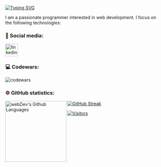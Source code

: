[![Typing SVG](https://readme-typing-svg.demolab.com?font=Fira+Code&pause=1000&random=false&width=435&lines=Hey+there!+%F0%9F%91%8B+I'm+Volodymyr)](https://git.io/typing-svg)
<p>I am a passionate programmer interested in web development. I focus on the following technologies: </p>

<div>
<!--    <img src="https://github.com/devicons/devicon/blob/master/icons/git/git-original.svg" title="git" alt="git" width="40" height="40"/>&nbsp -->
  <!-- <img src="https://github.com/devicons/devicon/blob/master/icons/html5/html5-original.svg" title="html5" alt="html5" width="40" height="40"/>&nbsp
  <img src="https://github.com/devicons/devicon/blob/master/icons/css3/css3-original.svg" title="css" alt="css" width="40" height="40"/>&nbsp
  <img src="https://github.com/devicons/devicon/blob/master/icons/javascript/javascript-original.svg" title="javascript" alt="javascript" width="40" height="40"/>&nbsp
   <img src="https://github.com/devicons/devicon/blob/master/icons/typescript/typescript-original.svg" title="typescript" alt="typescript" width="40" height="40"/>&nbsp
  <img src="https://github.com/devicons/devicon/blob/master/icons/react/react-original.svg" title="reactjs" alt="reactjs" width="40" height="40"/>&nbsp -->
<!--   <img src="https://github.com/devicons/devicon/blob/master/icons/threejs/threejs-original-wordmark.svg" title="threejs" alt="threejs" width="40" height="40"/>&nbsp -->
<!--   <img src="https://github.com/devicons/devicon/blob/master/icons/nextjs/nextjs-original-wordmark.svg" title="nextjs" alt="nextjs" width="40" height="40"/>&nbsp -->
  <!-- <img src="https://github.com/devicons/devicon/blob/master/icons/sass/sass-original.svg" title="sass/scss" alt="sass/scss" width="40" height="40"/>&nbsp; -->
<!--   <img src="https://github.com/devicons/devicon/blob/master/icons/webpack/webpack-original.svg" title="webpack" alt="webpack" width="40" height="40"/>&nbsp; -->
<!--    <img src="https://github.com/devicons/devicon/blob/master/icons/gulp/gulp-plain.svg" title="gulp" alt="gulp" width="40" height="40"/>&nbsp; -->
  <!-- <img src="https://github.com/devicons/devicon/blob/master/icons/redux/redux-original.svg" title="redux" alt="redux" width="40" height="40"/>&nbsp;
   <img src="https://upload.wikimedia.org/wikipedia/commons/thumb/d/d5/Tailwind_CSS_Logo.svg/600px-Tailwind_CSS_Logo.svg.png?20211001194333" title="tailwindCSS" alt="tailwindCSS" width="40" height="40"/>&nbsp;
   <img src="https://github.com/devicons/devicon/blob/master/icons/materialui/materialui-original.svg" title="materialui" alt="materialui" width="40" height="40"/>&nbsp;
   <img src="https://github.com/devicons/devicon/blob/master/icons/docker/docker-plain.svg" title="docker" alt="docker" width="40" height="40"/>&nbsp;
   <img src="https://github.com/devicons/devicon/blob/master/icons/jest/jest-plain.svg" title="jest" alt="jest" width="40" height="40"/>&nbsp;
   <img src="https://github.com/devicons/devicon/blob/master/icons/jira/jira-original.svg" title="jira" alt="jira" width="40" height="40"/>&nbsp;
   <img src="https://github.com/devicons/devicon/blob/master/icons/nestjs/nestjs-line.svg" title="nestjs" alt="nestjs" width="40" height="40"/>&nbsp;
   <img src="https://github.com/devicons/devicon/blob/master/icons/nodejs/nodejs-plain-wordmark.svg" title="nodejs" alt="nodejs" width="40" height="40"/>&nbsp;
   <img src="https://github.com/devicons/devicon/blob/master/icons/express/express-original.svg" title="express" alt="express" width="40" height="40"/>&nbsp;
   <img src="https://github.com/devicons/devicon/blob/master/icons/npm/npm-original-wordmark.svg" title="npm" alt="npm" width="40" height="40"/>&nbsp;
   <img src="https://github.com/devicons/devicon/blob/master/icons/postgresql/postgresql-plain.svg" title="postgresql" alt="postgresql" width="40" height="40"/>&nbsp; -->
<!--    <img src="https://github.com/devicons/devicon/blob/master/icons/eslint/eslint-original-wordmark.svg" title="eslint" alt="eslint" width="40" height="40"/>&nbsp; -->
 
<!--    <img src="https://github.com/devicons/devicon/blob/master/icons/bootstrap/bootstrap-original.svg" title="bootstrap" alt="bootstrap" width="40" height="40"/>&nbsp; -->
</div>

### 🤝 Social media:
  <div id="badges">
    <a href="https://www.linkedin.com/in/volodymyr-kolisnichenko-885672277/" target="_blank">
      <img src="https://cdn-icons-png.flaticon.com/512/2504/2504799.png" width="40" height="40" alt="linkedin" />
    </a>
    <!-- <a href="https://www.facebook.com/profile.php?id=100011644665786" target="_blank">
      <img src="https://github.com/devicons/devicon/blob/master/icons/facebook/facebook-original.svg" width="40" height="40" alt="facebook" />
    </a>            -->


### 💻 Codewars:
![codewars](https://www.codewars.com/users/futureBoBka/badges/large)


### ⚙️ GitHub statistics:
<p>
 <img height="195px" align="left" alt="webDev's Github Languages" src="https://github-readme-stats-sigma-five.vercel.app/api/top-langs/?username=vk-workshop&layout=compact&theme=vision-friendly-dark" />
   
[![GitHub Streak](https://streak-stats.demolab.com?user=vk-workshop&theme=dark&card_width=370)](https://git.io/streak-stats)
<!-- ![Top Langs](https://github-readme-stats.vercel.app/api/top-langs/?username=vk-workshop&theme=tokyonight)  -->
</p>


[![Visitors](https://api.visitorbadge.io/api/combined?path=https%3A%2F%2Fgithub.com%2Fvk-workshop%2Fvk-workshop&label=VISITORS&labelColor=%23697689&countColor=%23f47373&labelStyle=upper)](https://visitorbadge.io/status?path=https%3A%2F%2Fgithub.com%2Fvk-workshop%2Fvk-workshop)

<!--   [![vk-workshop's GitHub stats](https://github-readme-stats.vercel.app/api?username=vk-workshop)](https://github.com/vk-workshop/github-readme-stats)  -->
